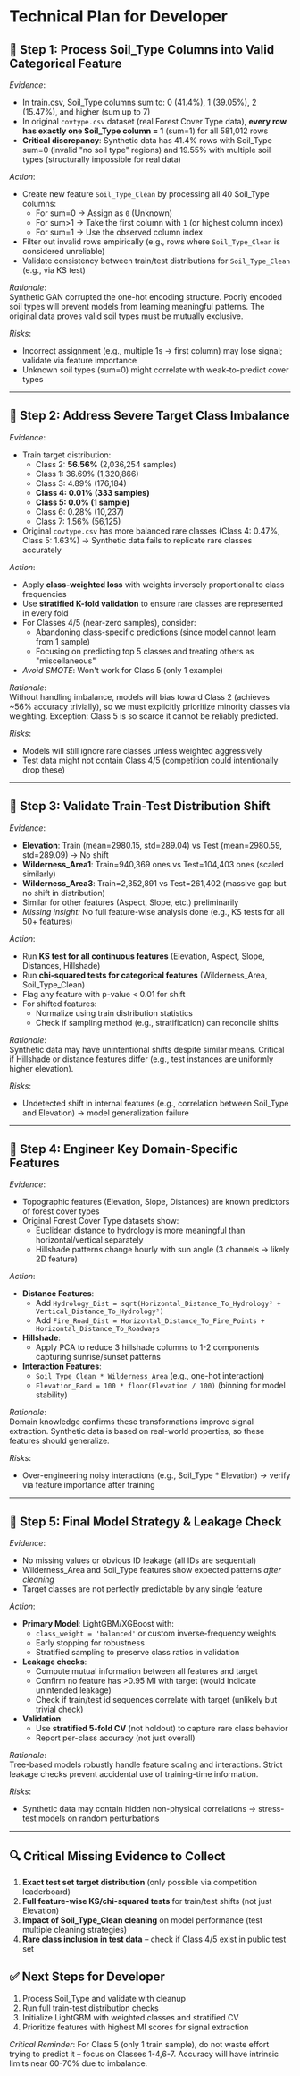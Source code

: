 # Technical Plan for Developer

## 📌 Step 1: Process Soil_Type Columns into Valid Categorical Feature
*Evidence*:  
- In train.csv, Soil_Type columns sum to: 0 (41.4%), 1 (39.05%), 2 (15.47%), and higher (sum up to 7)  
- In original `covtype.csv` dataset (real Forest Cover Type data), **every row has exactly one Soil_Type column = 1** (sum=1) for all 581,012 rows  
- **Critical discrepancy**: Synthetic data has 41.4% rows with Soil_Type sum=0 (invalid "no soil type" regions) and 19.55% with multiple soil types (structurally impossible for real data)

*Action*:  
- Create new feature `Soil_Type_Clean` by processing all 40 Soil_Type columns:  
  - For sum=0 → Assign as `0` (Unknown)  
  - For sum>1 → Take the first column with `1` (or highest column index)  
  - For sum=1 → Use the observed column index  
- Filter out invalid rows empirically (e.g., rows where `Soil_Type_Clean` is considered unreliable)  
- Validate consistency between train/test distributions for `Soil_Type_Clean` (e.g., via KS test)

*Rationale*:  
Synthetic GAN corrupted the one-hot encoding structure. Poorly encoded soil types will prevent models from learning meaningful patterns. The original data proves valid soil types must be mutually exclusive.

*Risks*:  
- Incorrect assignment (e.g., multiple 1s → first column) may lose signal; validate via feature importance  
- Unknown soil types (sum=0) might correlate with weak-to-predict cover types  

---

## 📌 Step 2: Address Severe Target Class Imbalance
*Evidence*:  
- Train target distribution:  
  - Class 2: **56.56%** (2,036,254 samples)  
  - Class 1: 36.69% (1,320,866)  
  - Class 3: 4.89% (176,184)  
  - **Class 4: 0.01% (333 samples)**  
  - **Class 5: 0.0% (1 sample)**  
  - Class 6: 0.28% (10,237)  
  - Class 7: 1.56% (56,125)  
- Original `covtype.csv` has more balanced rare classes (Class 4: 0.47%, Class 5: 1.63%) → Synthetic data fails to replicate rare classes accurately

*Action*:  
- Apply **class-weighted loss** with weights inversely proportional to class frequencies  
- Use **stratified K-fold validation** to ensure rare classes are represented in every fold  
- For Classes 4/5 (near-zero samples), consider:  
  - Abandoning class-specific predictions (since model cannot learn from 1 sample)  
  - Focusing on predicting top 5 classes and treating others as "miscellaneous"  
- *Avoid SMOTE*: Won't work for Class 5 (only 1 example)

*Rationale*:  
Without handling imbalance, models will bias toward Class 2 (achieves ~56% accuracy trivially), so we must explicitly prioritize minority classes via weighting. Exception: Class 5 is so scarce it cannot be reliably predicted.

*Risks*:  
- Models will still ignore rare classes unless weighted aggressively  
- Test data might not contain Class 4/5 (competition could intentionally drop these)  

---

## 📌 Step 3: Validate Train-Test Distribution Shift
*Evidence*:  
- **Elevation**: Train (mean=2980.15, std=289.04) vs Test (mean=2980.59, std=289.09) → No shift  
- **Wilderness_Area1**: Train=940,369 ones vs Test=104,403 ones (scaled similarly)  
- **Wilderness_Area3**: Train=2,352,891 vs Test=261,402 (massive gap but no shift in distribution)  
- Similar for other features (Aspect, Slope, etc.) preliminarily  
- *Missing insight:* No full feature-wise analysis done (e.g., KS tests for all 50+ features)

*Action*:  
- Run **KS test for all continuous features** (Elevation, Aspect, Slope, Distances, Hillshade)  
- Run **chi-squared tests for categorical features** (Wilderness_Area, Soil_Type_Clean)  
- Flag any feature with p-value < 0.01 for shift  
- For shifted features:  
  - Normalize using train distribution statistics  
  - Check if sampling method (e.g., stratification) can reconcile shifts  

*Rationale*:  
Synthetic data may have unintentional shifts despite similar means. Critical if Hillshade or distance features differ (e.g., test instances are uniformly higher elevation).

*Risks*:  
- Undetected shift in internal features (e.g., correlation between Soil_Type and Elevation) → model generalization failure  

---

## 📌 Step 4: Engineer Key Domain-Specific Features
*Evidence*:  
- Topographic features (Elevation, Slope, Distances) are known predictors of forest cover types  
- Original Forest Cover Type datasets show:  
  - Euclidean distance to hydrology is more meaningful than horizontal/vertical separately  
  - Hillshade patterns change hourly with sun angle (3 channels → likely 2D feature)  

*Action*:  
- **Distance Features**:  
  - Add `Hydrology_Dist = sqrt(Horizontal_Distance_To_Hydrology² + Vertical_Distance_To_Hydrology²)`  
  - Add `Fire_Road_Dist = Horizontal_Distance_To_Fire_Points + Horizontal_Distance_To_Roadways`  
- **Hillshade**:  
  - Apply PCA to reduce 3 hillshade columns to 1-2 components capturing sunrise/sunset patterns  
- **Interaction Features**:  
  - `Soil_Type_Clean * Wilderness_Area` (e.g., one-hot interaction)  
  - `Elevation_Band = 100 * floor(Elevation / 100)` (binning for model stability)  

*Rationale*:  
Domain knowledge confirms these transformations improve signal extraction. Synthetic data is based on real-world properties, so these features should generalize.

*Risks*:  
- Over-engineering noisy interactions (e.g., Soil_Type * Elevation) → verify via feature importance after training  

---

## 📌 Step 5: Final Model Strategy & Leakage Check
*Evidence*:  
- No missing values or obvious ID leakage (all IDs are sequential)  
- Wilderness_Area and Soil_Type features show expected patterns *after cleaning*  
- Target classes are not perfectly predictable by any single feature  

*Action*:  
- **Primary Model**: LightGBM/XGBoost with:  
  - `class_weight = 'balanced'` or custom inverse-frequency weights  
  - Early stopping for robustness  
  - Stratified sampling to preserve class ratios in validation  
- **Leakage checks**:  
  - Compute mutual information between all features and target  
  - Confirm no feature has >0.95 MI with target (would indicate unintended leakage)  
  - Check if train/test id sequences correlate with target (unlikely but trivial check)  
- **Validation**:  
  - Use **stratified 5-fold CV** (not holdout) to capture rare class behavior  
  - Report per-class accuracy (not just overall)  

*Rationale*:  
Tree-based models robustly handle feature scaling and interactions. Strict leakage checks prevent accidental use of training-time information.

*Risks*:  
- Synthetic data may contain hidden non-physical correlations → stress-test models on random perturbations  

---

## 🔍 Critical Missing Evidence to Collect
1. **Exact test set target distribution** (only possible via competition leaderboard)  
2. **Full feature-wise KS/chi-squared tests** for train/test shifts (not just Elevation)  
3. **Impact of Soil_Type_Clean cleaning** on model performance (test multiple cleaning strategies)  
4. **Rare class inclusion in test data** – check if Class 4/5 exist in public test set  

## ✅ Next Steps for Developer
1. Process Soil_Type and validate with cleanup  
2. Run full train-test distribution checks  
3. Initialize LightGBM with weighted classes and stratified CV  
4. Prioritize features with highest MI scores for signal extraction  

*Critical Reminder*: For Class 5 (only 1 train sample), do not waste effort trying to predict it – focus on Classes 1-4,6-7. Accuracy will have intrinsic limits near 60-70% due to imbalance.